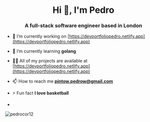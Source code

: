 <h1 align="center">Hi 👋, I'm Pedro</h1>
<h3 align="center">A full-stack software engineer based in London</h3>


- 🔭 I’m currently working on [https://devportfoliopedro.netlify.app](https://devportfoliopedro.netlify.app)

- 🌱 I’m currently learning **golang**

- 👨‍💻 All of my projects are available at [https://devportfoliopedro.netlify.app](https://devportfoliopedro.netlify.app)

- 📫 How to reach me **pintow.pedrow@gmail.com**

- ⚡ Fun fact **I love basketball**
- 
<p><img align="left" src="https://github-readme-stats.vercel.app/api/top-langs?username=pedrocor12&show_icons=true&theme=dark&locale=en&layout=compact" alt="pedrocor12" /></p>

<!--<p>&nbsp;<img align="center" src="https://github-readme-stats.vercel.app/api?username=dr-frankiestein&show_icons=true&theme=dark&locale=en" alt="dr-frankiestein" /></p>-->

